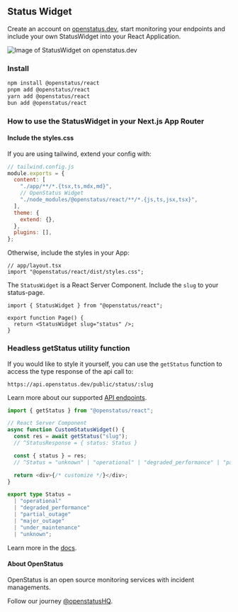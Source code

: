 ## Status Widget

Create an account on [openstatus.dev](https://openstatus.dev), start monitoring
your endpoints and include your own StatusWidget into your React Application.

![Image of StatusWidget on openstatus.dev](https://openstatus.dev/assets/changelog/status-widget.png)

### Install

```bash
npm install @openstatus/react
pnpm add @openstatus/react
yarn add @openstatus/react
bun add @openstatus/react
```

### How to use the StatusWidget in your Next.js App Router

#### Include the styles.css

If you are using tailwind, extend your config with:

```js
// tailwind.config.js
module.exports = {
  content: [
    "./app/**/*.{tsx,ts,mdx,md}",
    // OpenStatus Widget
    "./node_modules/@openstatus/react/**/*.{js,ts,jsx,tsx}",
  ],
  theme: {
    extend: {},
  },
  plugins: [],
};
```

Otherwise, include the styles in your App:

```tsx
// app/layout.tsx
import "@openstatus/react/dist/styles.css";
```

The `StatusWidget` is a React Server Component. Include the `slug` to your
status-page.

```tsx
import { StatusWidget } from "@openstatus/react";

export function Page() {
  return <StatusWidget slug="status" />;
}
```

### Headless getStatus utility function

If you would like to style it yourself, you can use the `getStatus` function to
access the type response of the api call to:

`https://api.openstatus.dev/public/status/:slug`

Learn more about our supported
[API endpoints](https://docs.openstatus.dev/api-reference/auth).

```ts
import { getStatus } from "@openstatus/react";

// React Server Component
async function CustomStatusWidget() {
  const res = await getStatus("slug");
  // ^StatusResponse = { status: Status }

  const { status } = res;
  // ^Status = "unknown" | "operational" | "degraded_performance" | "partial_outage" | "major_outage" | "under_maintenance"

  return <div>{/* customize */}</div>;
}
```

```ts
export type Status =
  | "operational"
  | "degraded_performance"
  | "partial_outage"
  | "major_outage"
  | "under_maintenance"
  | "unknown";
```

Learn more in the [docs](https://docs.openstatus.dev/packages/react).

#### About OpenStatus

OpenStatus is an open source monitoring services with incident managements.

Follow our journey [@openstatusHQ](https://x.com/openstatusHQ).
